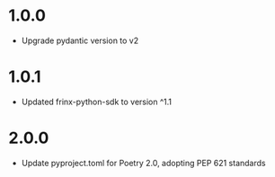# 1.0.0
- Upgrade pydantic version to v2

# 1.0.1
- Updated frinx-python-sdk to version ^1.1

# 2.0.0
- Update pyproject.toml for Poetry 2.0, adopting PEP 621 standards
